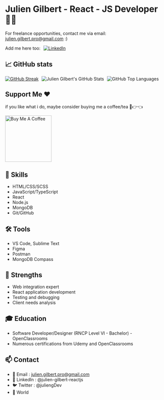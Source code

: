 # Julien Gilbert - React - JS Developer 👨‍💻

For freelance opportunities, contact me via email: julien.gilbert.pro@gmail.com :)

<div style="display: flex; align-items: center; gap: 10px;">
  <span>Add me here too:</span>
  <a href="https://www.linkedin.com/in/julien-gilbert-reactjs/" target="_blank">
    <img src="https://img.shields.io/badge/LinkedIn-%230077B5.svg?&style=flat-square&logo=linkedin&logoColor=white" alt="LinkedIn">
  </a>
</div>

## 📈 GitHub stats

<div style="display: flex; flex-direction: row; gap: 10px;">

<div>
  <a href="https://git.io/streak-stats">
    <img src="https://streak-stats.demolab.com/?user=juliengDev&theme=dark" alt="GitHub Streak" />
  </a>
</div>

<div>
  <img src="https://github-readme-stats.vercel.app/api?username=juliengDev&show_icons=true&theme=radical" alt="Julien Gilbert's GitHub Stats" />
</div>

<div>
  <img src="https://github-readme-stats.vercel.app/api/top-langs?username=juliengDev&show_icons=true&locale=en&layout=compact&theme=chartreuse-dark" alt="GitHub Top Languages" />
</div>

</div>

## Support Me ❤️

if you like what i do, maybe consider buying me a coffee/tea 🥺👉👈

<a href="https://buymeacoffee.com/juliengdev" target="_blank"><img src="https://cdn.buymeacoffee.com/buttons/v2/default-red.png" alt="Buy Me A Coffee" width="150" ></a>

## 💼 Skills

- HTML/CSS/SCSS
- JavaScript/TypeScript
- React
- Node.js
- MongoDB
- Git/GitHub

## 🛠 Tools

- VS Code, Sublime Text
- Figma
- Postman
- MongoDB Compass

## 🌟 Strengths

- Web integration expert
- React application development
- Testing and debugging
- Client needs analysis

## 🎓 Education

- Software Developer/Designer (RNCP Level VI - Bachelor) - OpenClassrooms
- Numerous certifications from Udemy and OpenClassrooms

## 📫 Contact

- 📧 Email : julien.gilbert.pro@gmail.com
- 🔗 LinkedIn : @julien-gilbert-reactjs
- 🐦 Twitter : @juliengDev
- 📍 World
